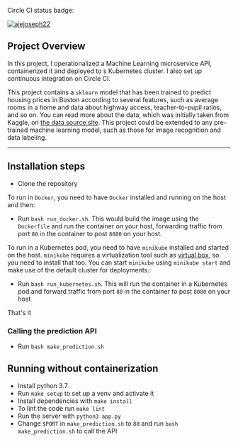 Circle CI status badge: 

[![ajejoseph22](https://circleci.com/gh/ajejoseph22/supreme-funicular.svg?style=svg)](https://app.circleci.com/pipelines/github/ajejoseph22/supreme-funicular/)

## Project Overview

In this project, I operationalized a Machine Learning microservice API, containerized it and deployed to s Kubernetes cluster. I also set up continuous integration on Circle CI.

This project contains a `sklearn` model that has been trained to predict housing prices in Boston according to several features, such as average rooms in a home and data about highway access, teacher-to-pupil ratios, and so on. You can read more about the data, which was initially taken from Kaggle, on [the data source site](https://www.kaggle.com/c/boston-housing). This project could be extended to any pre-trained machine learning model, such as those for image recognition and data labeling.

---

## Installation steps
* Clone the repository

To run in `Docker`, you need to have `Docker` installed and running on the host and then:
* Run `bash run_docker.sh`. This would build the image using the `Dockerfile` and run the container on your host, forwarding traffic from port `80` in the container to post `8080` on your host.

To run in a Kubernetes pod, you need to have `minikube` installed and started on the host. `minikube` requires a virtualization tool such as [virtual box](https://www.virtualbox.org/), so you need to install that too. You can start `minikube` using `minikube start` and make use of the default cluster for deployments.:
* Run `bash run_kubernetes.sh`. This will run the container in a Kubernetes pod and forward traffic from port `80` in the container to post `8080` on your host 

That's it

### Calling the prediction API
* Run `bash make_prediction.sh`

## Running without containerization
* Install python 3.7
* Run `make setup` to set up a venv and activate it
* Install dependencies with `make install`
* To lint the code run `make lint`
* Run the server with `python3 app.py`
* Change `$PORT` in `make_prediction.sh` to `80`  and run `bash make_prediction.sh` to call the API


